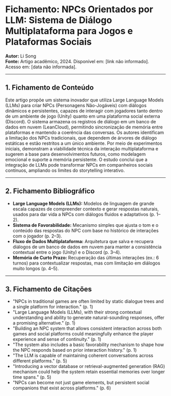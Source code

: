 # Fichamento: NPCs Orientados por LLM: Sistema de Diálogo Multiplataforma para Jogos e Plataformas Sociais

**Autor:** Li Song  
**Fonte:** Artigo acadêmico, 2024. Disponível em: [link não informado]. Acesso em: [data não informada].

---

## 1. Fichamento de Conteúdo

Este artigo propõe um sistema inovador que utiliza Large Language Models (LLMs) para criar NPCs (Personagens Não-Jogáveis) com diálogos dinâmicos e persistentes, capazes de interagir com jogadores tanto dentro de um ambiente de jogo (Unity) quanto em uma plataforma social externa (Discord). O sistema armazena os registros de diálogo em um banco de dados em nuvem (LeanCloud), permitindo sincronização de memória entre plataformas e mantendo a coerência das conversas. Os autores identificam a limitação dos NPCs tradicionais, que dependem de árvores de diálogo estáticas e estão restritos a um único ambiente. Por meio de experimentos iniciais, demonstram a viabilidade técnica da interação multiplataforma e sugerem a base para desenvolvimentos futuros, como modelagem emocional e suporte a memória persistente. O estudo conclui que a integração de LLMs pode transformar NPCs em companheiros sociais contínuos, ampliando os limites do storytelling interativo.

---

## 2. Fichamento Bibliográfico

- **Large Language Models (LLMs):** Modelos de linguagem de grande escala capazes de compreender contexto e gerar respostas naturais, usados para dar vida a NPCs com diálogos fluidos e adaptativos (p. 1–2).
- **Sistema de Favorabilidade:** Mecanismo simples que ajusta o tom e o conteúdo das respostas do NPC com base no histórico de interações com o jogador (p. 2–3).
- **Fluxo de Dados Multiplataforma:** Arquitetura que salva e recupera diálogos de um banco de dados em nuvem para manter a consistência contextual entre o jogo (Unity) e o Discord (p. 3–4).
- **Memória de Curto Prazo:** Recuperação das últimas interações (ex.: 6 turnos) para contextualizar respostas, mas com limitação em diálogos muito longos (p. 4–5).

---

## 3. Fichamento de Citações

- "NPCs in traditional games are often limited by static dialogue trees and a single platform for interaction." (p. 1)
- "Large Language Models (LLMs), with their strong contextual understanding and ability to generate natural-sounding responses, offer a promising alternative." (p. 1)
- "Building an NPC system that allows consistent interaction across both games and social platforms could meaningfully enhance the player experience and sense of continuity." (p. 1)
- "The system also includes a basic favorability mechanism to shape how the NPC responds based on prior interaction history." (p. 1)
- "The LLM is capable of maintaining coherent conversations across different platforms." (p. 5)
- "Introducing a vector database or retrieval-augmented generation (RAG) mechanism could help the system retain essential memories over longer time spans." (p. 5)
- "NPCs can become not just game elements, but persistent social companions that exist across platforms." (p. 6)
